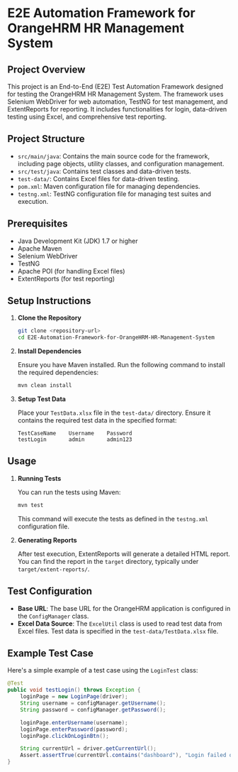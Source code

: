 # E2E Automation Framework for OrangeHRM HR Management System

## Project Overview

This project is an End-to-End (E2E) Test Automation Framework designed for testing the OrangeHRM HR Management System. The framework uses Selenium WebDriver for web automation, TestNG for test management, and ExtentReports for reporting. It includes functionalities for login, data-driven testing using Excel, and comprehensive test reporting.

## Project Structure

- `src/main/java`: Contains the main source code for the framework, including page objects, utility classes, and configuration management.
- `src/test/java`: Contains test classes and data-driven tests.
- `test-data/`: Contains Excel files for data-driven testing.
- `pom.xml`: Maven configuration file for managing dependencies.
- `testng.xml`: TestNG configuration file for managing test suites and execution.

## Prerequisites

- Java Development Kit (JDK) 1.7 or higher
- Apache Maven
- Selenium WebDriver
- TestNG
- Apache POI (for handling Excel files)
- ExtentReports (for test reporting)

## Setup Instructions

1. **Clone the Repository**

    ```bash
    git clone <repository-url>
    cd E2E-Automation-Framework-for-OrangeHRM-HR-Management-System
    ```

2. **Install Dependencies**

    Ensure you have Maven installed. Run the following command to install the required dependencies:

    ```bash
    mvn clean install
    ```

3. **Setup Test Data**

    Place your `TestData.xlsx` file in the `test-data/` directory. Ensure it contains the required test data in the specified format:

    ```plaintext
    TestCaseName    Username    Password
    testLogin       admin       admin123
    ```

## Usage

1. **Running Tests**

    You can run the tests using Maven:

    ```bash
    mvn test
    ```

    This command will execute the tests as defined in the `testng.xml` configuration file.

2. **Generating Reports**

    After test execution, ExtentReports will generate a detailed HTML report. You can find the report in the `target` directory, typically under `target/extent-reports/`.

## Test Configuration

- **Base URL**: The base URL for the OrangeHRM application is configured in the `ConfigManager` class.
- **Excel Data Source**: The `ExcelUtil` class is used to read test data from Excel files. Test data is specified in the `test-data/TestData.xlsx` file.

## Example Test Case

Here's a simple example of a test case using the `LoginTest` class:

```java
@Test
public void testLogin() throws Exception {
    loginPage = new LoginPage(driver);
    String username = configManager.getUsername();
    String password = configManager.getPassword();

    loginPage.enterUsername(username);
    loginPage.enterPassword(password);
    loginPage.clickOnLoginBtn();

    String currentUrl = driver.getCurrentUrl();
    Assert.assertTrue(currentUrl.contains("dashboard"), "Login failed or redirected to unexpected URL");
}

